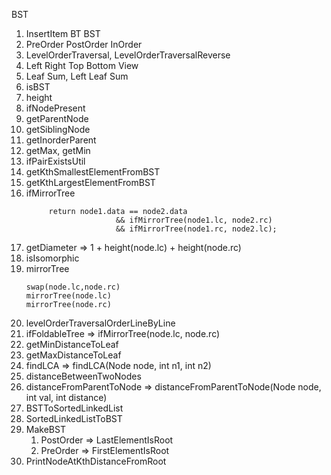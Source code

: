 BST

1) InsertItem BT BST
2) PreOrder PostOrder InOrder
3) LevelOrderTraversal, LevelOrderTraversalReverse
4) Left Right Top Bottom View
5) Leaf Sum, Left Leaf Sum
6) isBST
7) height
8) ifNodePresent
9) getParentNode
10) getSiblingNode
11) getInorderParent
12) getMax, getMin
13) ifPairExistsUtil
14) getKthSmallestElementFromBST
15) getKthLargestElementFromBST
16) ifMirrorTree
    ````
         return node1.data == node2.data
                        && ifMirrorTree(node1.lc, node2.rc)
                        && ifMirrorTree(node1.rc, node2.lc);
    ````
17) getDiameter => 1 + height(node.lc) + height(node.rc)
18) isIsomorphic
19) mirrorTree 
    ````
    swap(node.lc,node.rc) 
    mirrorTree(node.lc)
    mirrorTree(node.rc)
    ````
20) levelOrderTraversalOrderLineByLine 
21) ifFoldableTree => ifMirrorTree(node.lc, node.rc)
22) getMinDistanceToLeaf
23) getMaxDistanceToLeaf
24) findLCA
    => findLCA(Node node, int n1, int n2)
25) distanceBetweenTwoNodes
26) distanceFromParentToNode
    => distanceFromParentToNode(Node node, int val, int distance)
27) BSTToSortedLinkedList
28) SortedLinkedListToBST
29) MakeBST
    1) PostOrder
        => LastElementIsRoot
    2) PreOrder
        => FirstElementIsRoot
30) PrintNodeAtKthDistanceFromRoot